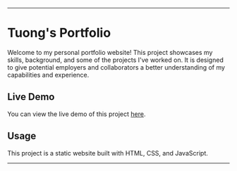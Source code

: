 

---

# Tuong's Portfolio

Welcome to my personal portfolio website! This project showcases my skills, background, and some of the projects I've worked on. It is designed to give potential employers and collaborators a better understanding of my capabilities and experience.

## Live Demo

You can view the live demo of this project [here](https://hoangtuong1102.github.io/hoangtuong-portfolio/).


## Usage

This project is a static website built with HTML, CSS, and JavaScript. 


---
